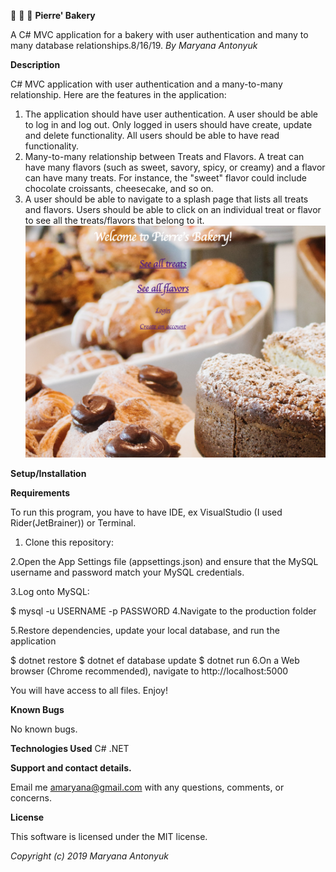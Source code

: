 
🎂 🍰 🍪 
**Pierre' Bakery**



A C# MVC application for a bakery with user authentication and many to many database relationships.8/16/19. 
*By Maryana Antonyuk*

**Description**

C# MVC application with user authentication and a many-to-many relationship. Here are the features  in the application:

1. The application should have user authentication. A user should be able to log in and log out. Only logged in users should have create, update and delete functionality. All users should be able to have read functionality.
2. Many-to-many relationship between Treats and Flavors. A treat can have many flavors (such as sweet, savory, spicy, or creamy) and a flavor can have many treats. For instance, the "sweet" flavor could include chocolate croissants, cheesecake, and so on.
3. A user should be able to navigate to a splash page that lists all treats and flavors. Users should be able to click on an individual treat or flavor to see all the treats/flavors that belong to it.
![Screenshot](bakery.png)


****Setup/Installation****

**Requirements**

To run this program, you have to have IDE, ex VisualStudio (I used Rider(JetBrainer)) or Terminal.



1. Clone this repository:

2.Open the App Settings file (appsettings.json) and ensure that the MySQL username and password match your MySQL credentials.

3.Log onto MySQL:

$ mysql -u USERNAME -p PASSWORD
4.Navigate to the production folder 

5.Restore dependencies, update your local database, and run the application

$ dotnet restore
$ dotnet ef database update
$ dotnet run
6.On a Web browser (Chrome recommended), navigate to http://localhost:5000


You will have access to all files. Enjoy!

**Known Bugs**

No known bugs.

**Technologies Used**
C#
.NET

**Support and contact details.**

Email me amaryana@gmail.com with any questions, comments, or concerns.

**License**

This software is licensed under the MIT license.

_Copyright (c) 2019 Maryana Antonyuk_
